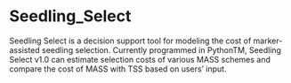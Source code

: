 # Seedling_Select
 Seedling Select is a decision support tool for modeling the cost of marker-assisted seedling selection. Currently programmed in PythonTM, Seedling Select v1.0 can estimate selection costs of various MASS schemes and compare the cost of MASS with TSS based on users’ input.
